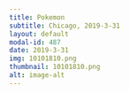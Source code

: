 ```yaml
---
title: Pokemon
subtitle: Chicago, 2019-3-31
layout: default
modal-id: 487
date: 2019-3-31
img: 10101810.png
thumbnail: 10101810.png
alt: image-alt
---
```

